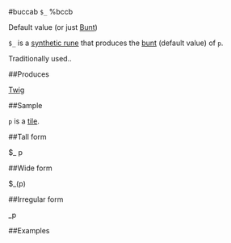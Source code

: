 #buccab `$_` %bccb

Default value (or just [Bunt]())

`$_` is a [synthetic rune]() that produces the [bunt]() (default value) of `p`.

Traditionally used..

##Produces

[Twig]()

##Sample

`p` is a [tile]().

##Tall form

$_  p

##Wide form

$_(p)

##Irregular form

_p

##Examples



